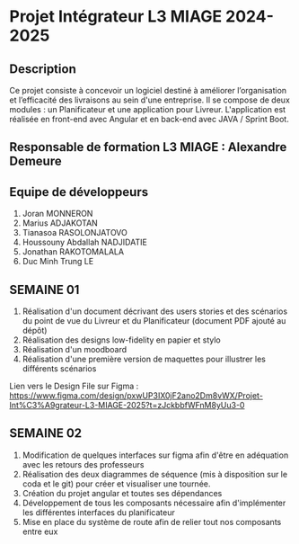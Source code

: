 # Projet Intégrateur L3 MIAGE 2024-2025

## Description

Ce projet consiste à concevoir un 
logiciel destiné à améliorer 
l’organisation et l’efficacité 
des livraisons au sein d'une
entreprise. Il se compose de deux 
modules : un Planificateur et une 
application pour Livreur. L'application
est réalisée en front-end avec Angular et
en back-end avec JAVA / Sprint Boot.

## Responsable de formation L3 MIAGE : Alexandre Demeure

## Equipe de développeurs

1. Joran MONNERON
2. Marius ADJAKOTAN
3. Tianasoa RASOLONJATOVO 
4. Houssouny Abdallah NADJIDATIE
5. Jonathan RAKOTOMALALA
6. Duc Minh Trung LE

## SEMAINE 01 

1. Réalisation d'un document décrivant des
  users stories et des scénarios du point
  de vue du Livreur et du Planificateur (document PDF ajouté au dépôt)
2. Réalisation des designs low-fidelity
   en papier et stylo
3. Réalisation d'un moodboard
4. Réalisation d'une première version de
   maquettes pour illustrer les différents scénarios

Lien vers le Design File sur Figma : https://www.figma.com/design/pxwUP3IX0jF2ano2Dm8vWX/Projet-Int%C3%A9grateur-L3-MIAGE-2025?t=zJckbbfWFnM8yUu3-0

## SEMAINE 02

1. Modification de quelques interfaces sur figma afin d'être
   en adéquation avec les retours des professeurs
2. Réalisation des deux diagrammes de séquence
   (mis à disposition sur le coda et le git) pour
   créer et visualiser une tournée.
3. Création du projet angular et toutes ses dépendances
4. Développement de tous les composants nécessaire afin
   d'implémenter les différentes interfaces du planificateur
5. Mise en place du système de route afin de relier tout
   nos composants entre eux


